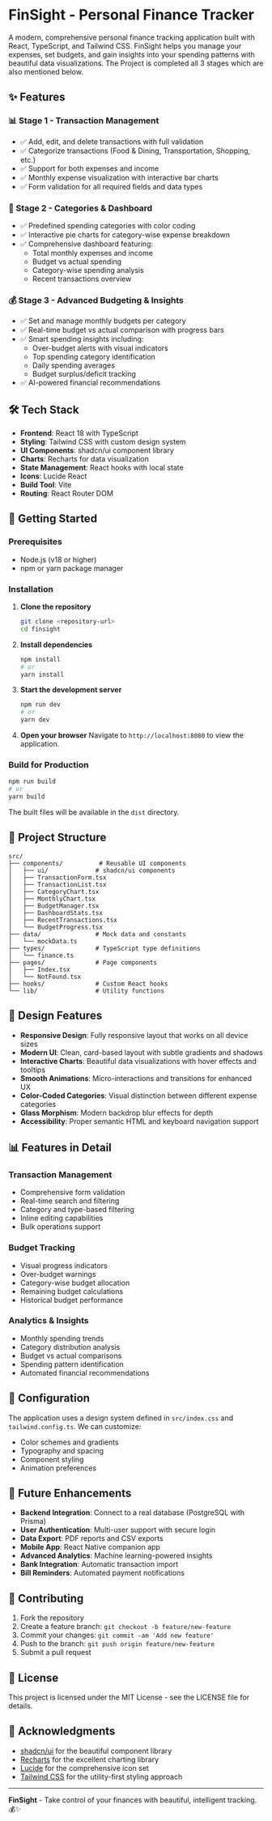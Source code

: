 
# FinSight - Personal Finance Tracker

A modern, comprehensive personal finance tracking application built with React, TypeScript, and Tailwind CSS. FinSight helps you manage your expenses, set budgets, and gain insights into your spending patterns with beautiful data visualizations. The Project is completed all 3 stages which are also mentioned below.

## ✨ Features

### 📊 Stage 1 - Transaction Management
- ✅ Add, edit, and delete transactions with full validation
- ✅ Categorize transactions (Food & Dining, Transportation, Shopping, etc.)
- ✅ Support for both expenses and income
- ✅ Monthly expense visualization with interactive bar charts
- ✅ Form validation for all required fields and data types

### 🎯 Stage 2 - Categories & Dashboard
- ✅ Predefined spending categories with color coding
- ✅ Interactive pie charts for category-wise expense breakdown
- ✅ Comprehensive dashboard featuring:
  - Total monthly expenses and income
  - Budget vs actual spending
  - Category-wise spending analysis
  - Recent transactions overview

### 💰 Stage 3 - Advanced Budgeting & Insights
- ✅ Set and manage monthly budgets per category
- ✅ Real-time budget vs actual comparison with progress bars
- ✅ Smart spending insights including:
  - Over-budget alerts with visual indicators
  - Top spending category identification
  - Daily spending averages
  - Budget surplus/deficit tracking
- ✅ AI-powered financial recommendations

## 🛠️ Tech Stack

- **Frontend**: React 18 with TypeScript
- **Styling**: Tailwind CSS with custom design system
- **UI Components**: shadcn/ui component library
- **Charts**: Recharts for data visualization
- **State Management**: React hooks with local state
- **Icons**: Lucide React
- **Build Tool**: Vite
- **Routing**: React Router DOM

## 🚀 Getting Started

### Prerequisites

- Node.js (v18 or higher)
- npm or yarn package manager

### Installation

1. **Clone the repository**
   ```bash
   git clone <repository-url>
   cd finsight
   ```

2. **Install dependencies**
   ```bash
   npm install
   # or
   yarn install
   ```

3. **Start the development server**
   ```bash
   npm run dev
   # or
   yarn dev
   ```

4. **Open your browser**
   Navigate to `http://localhost:8080` to view the application.

### Build for Production

```bash
npm run build
# or
yarn build
```

The built files will be available in the `dist` directory.

## 📁 Project Structure

```
src/
├── components/          # Reusable UI components
│   ├── ui/             # shadcn/ui components
│   ├── TransactionForm.tsx
│   ├── TransactionList.tsx
│   ├── CategoryChart.tsx
│   ├── MonthlyChart.tsx
│   ├── BudgetManager.tsx
│   ├── DashboardStats.tsx
│   ├── RecentTransactions.tsx
│   └── BudgetProgress.tsx
├── data/               # Mock data and constants
│   └── mockData.ts
├── types/              # TypeScript type definitions
│   └── finance.ts
├── pages/              # Page components
│   ├── Index.tsx
│   └── NotFound.tsx
├── hooks/              # Custom React hooks
└── lib/                # Utility functions
```

## 🎨 Design Features

- **Responsive Design**: Fully responsive layout that works on all device sizes
- **Modern UI**: Clean, card-based layout with subtle gradients and shadows
- **Interactive Charts**: Beautiful data visualizations with hover effects and tooltips
- **Smooth Animations**: Micro-interactions and transitions for enhanced UX
- **Color-Coded Categories**: Visual distinction between different expense categories
- **Glass Morphism**: Modern backdrop blur effects for depth
- **Accessibility**: Proper semantic HTML and keyboard navigation support

## 📊 Features in Detail

### Transaction Management
- Comprehensive form validation
- Real-time search and filtering
- Category and type-based filtering
- Inline editing capabilities
- Bulk operations support

### Budget Tracking
- Visual progress indicators
- Over-budget warnings
- Category-wise budget allocation
- Remaining budget calculations
- Historical budget performance

### Analytics & Insights
- Monthly spending trends
- Category distribution analysis
- Budget vs actual comparisons
- Spending pattern identification
- Automated financial recommendations

## 🔧 Configuration

The application uses a design system defined in `src/index.css` and `tailwind.config.ts`. We can customize:

- Color schemes and gradients
- Typography and spacing
- Component styling
- Animation preferences

## 🔮 Future Enhancements

- **Backend Integration**: Connect to a real database (PostgreSQL with Prisma)
- **User Authentication**: Multi-user support with secure login
- **Data Export**: PDF reports and CSV exports
- **Mobile App**: React Native companion app
- **Advanced Analytics**: Machine learning-powered insights
- **Bank Integration**: Automatic transaction import
- **Bill Reminders**: Automated payment notifications

## 🤝 Contributing

1. Fork the repository
2. Create a feature branch: `git checkout -b feature/new-feature`
3. Commit your changes: `git commit -am 'Add new feature'`
4. Push to the branch: `git push origin feature/new-feature`
5. Submit a pull request

## 📄 License

This project is licensed under the MIT License - see the LICENSE file for details.

## 🙏 Acknowledgments

- [shadcn/ui](https://ui.shadcn.com/) for the beautiful component library
- [Recharts](https://recharts.org/) for the excellent charting library
- [Lucide](https://lucide.dev/) for the comprehensive icon set
- [Tailwind CSS](https://tailwindcss.com/) for the utility-first styling approach

---

**FinSight** - Take control of your finances with beautiful, intelligent tracking. 💰✨
